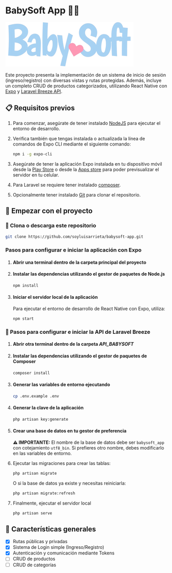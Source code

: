 # BabySoft App  🍼📱

![BabySoft logo](./assets/babysoft-logo.png)

Este proyecto presenta la implementación de un sistema de inicio de sesión (ingreso/registro) con diversas vistas y rutas protegidas. Además, incluye un completo CRUD de productos categorizados, utilizando React Native con [Expo](https://expo.dev/) y [Laravel Breeze API](https://laravel.com/docs/11.x/starter-kits#laravel-breeze).

## 📋 Requisitos previos

1. Para comenzar, asegúrate de tener instalado [NodeJS](https://nodejs.org/en/download) para ejecutar el entorno de desarrollo.

2. Verifica también que tengas instalada o actualizada la línea de comandos de Expo CLI mediante el siguiente comando:

    ```bash
    npm i -g expo-cli
    ```

3. Asegúrate de tener la aplicación Expo instalada en tu dispositivo móvil desde la [Play Store](https://play.google.com/store/apps/details?id=host.exp.exponent&pcampaignid=web_share) o desde la [Apps store](https://apps.apple.com/us/app/expo-go/id982107779) para poder previsualizar el servidor en tu celular.

4. Para Laravel se requiere tener instalado [composer](https://getcomposer.org/download/).

5. Opcionalmente tener instalado [Git](https://git-scm.com/downloads) para clonar el repositorio.

## 🚀 Empezar con el proyecto

### 🔹 Clona o descarga este repositorio

```bash
git clone https://github.com/soyluisarrieta/babysoft-app.git
```

### Pasos para configurar e iniciar la aplicación con Expo

1. #### Abrir una terminal dentro de la carpeta principal del proyecto

2. #### Instalar las dependencias utilizando el gestor de paquetes de Node.js

    ```bash
    npm install
    ```

3. #### Iniciar el servidor local de la aplicación

    Para ejecutar el entorno de desarrollo de React Native con Expo, utiliza:

    ```bash
    npm start
    ```

### 🔸 Pasos para configurar e iniciar la API de Laravel Breeze

1. #### Abrir otra terminal dentro de la carpeta *API_BABYSOFT*

2. #### Instalar las dependencias utilizando el gestor de paquetes de Composer

    ```bash
    composer install
    ```

3. #### Generar las variables de entorno ejecutando

    ```bash
    cp .env.example .env
    ```

4. #### Generar la clave de la aplicación

    ```bash
    php artisan key:generate
    ```

5. #### Crear una base de datos en tu gestor de preferencia
  
    **⚠️ IMPORTANTE:** El nombre de la base de datos debe ser `babysoft_app` con cotejamiento `utf8_bin`. Si prefieres otro nombre, debes modificarlo en las variables de entorno.

6. Ejecutar las migraciones para crear las tablas:

    ```bash
    php artisan migrate
    ```

    O si la base de datos ya existe y necesitas reiniciarla:

    ```bash
    php artisan migrate:refresh
    ```

7. Finalmente, ejecutar el servidor local

    ```bash
    php artisan serve
    ```

## 🧩 Características generales

- [x] Rutas públicas y privadas
- [x] Sistema de Login simple (Ingreso/Registro)
- [x] Autenticación y comunicación mediante Tokens
- [ ] CRUD de productos
- [ ] CRUD de categorías
